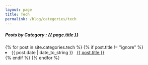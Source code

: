 ```yaml
---
layout: page
title: Tech
permalink: /blog/categories/tech
---
```

 
<h5> Posts by Category : {{ page.title }} </h5>

<div class="card">
{% for post in site.categories.tech %}
 {% if post.title != "ignore" %}
  <li class="category-posts"><span>{{ post.date | date_to_string }}</span> &nbsp; <a href="{{ post.url }}">{{ post.title }}</a></li>
 {% endif %}
{% endfor %}
</div>







